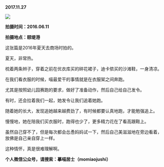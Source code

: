 
          
            
**2017.11.27**



![](//upload-images.jianshu.io/upload_images/51001-72c21a4b1119ca24.jpg)




**拍摄时间：2016.06.11**

**拍摄地点：颐堤港**

这张篇是2016年夏天去商场时拍的。

夏天，非常热。

梳着两条辫子，穿着之前在优衣库买的碎花裙子，迪卡侬买的沙滩鞋，一身清凉。

在我们看衣服的时候，喵最爱干的事情就是在衣服架之间奔跑。

尤其是按照幼儿园赛跑的要求，做好了准备动作，然后自己给自己发令。

有时，还会拉着我们一起，她发令让我们追着她跑。

随着她的长大，发现追她越来越费劲了，有时候都要认真地跑，才能勉强追上。

慢慢地，她在陪我们买衣服时，跑得也少了，更多精力花在了看高跟鞋上。

虽然自己穿不了，但是每次都会怂恿妈妈试一下，然后自己美滋滋地在旁边看着，放佛是自己亲自穿上一样。

这种情怀，真是很难理解啊。


**个人微信公众号，请搜索：摹喵居士（momiaojushi）**

          
        